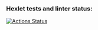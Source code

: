 ### Hexlet tests and linter status:
[![Actions Status](https://github.com/leinovladimir/frontend-project-lvl1/workflows/hexlet-check/badge.svg)](https://github.com/leinovladimir/frontend-project-lvl1/actions)